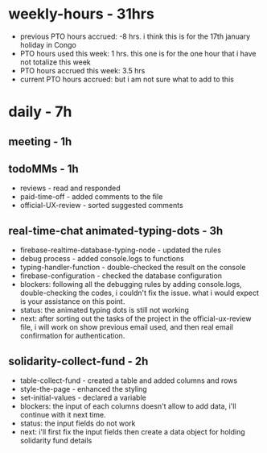 # weekly-hours - 31hrs

* previous PTO hours accrued: -8 hrs. i think this is for the 17th january holiday in Congo
* PTO hours used this week: 1 hrs. this one is for the one hour that i have not totalize this week
* PTO hours accrued this week: 3.5 hrs
* current PTO hours accrued: but i am not sure what to add to this
  
# daily - 7h

## meeting - 1h

## todoMMs - 1h
* reviews - read and responded
* paid-time-off - added comments to the file
* official-UX-review - sorted suggested comments

## real-time-chat animated-typing-dots - 3h
* firebase-realtime-database-typing-node - updated the rules
* debug process - added console.logs to functions
* typing-handler-function - double-checked the result on the console
* firebase-configuration - checked the database configuration
* blockers: following all the debugging rules by adding console.logs, double-checking the codes, i couldn't fix the issue. what i would expect is your assistance on this point.
* status: the animated typing dots is still not working
* next: after sorting out the tasks of the project in the official-ux-review file, i will work on show previous email used, and then real email confirmation for authentication.

## solidarity-collect-fund - 2h
* table-collect-fund - created a table and added columns and rows
* style-the-page - enhanced the styling
* set-initial-values - declared a variable
* blockers: the input of each columns doesn't allow to add data, i'll continue with it next time.
* status: the input fields do not work
* next: i'll first fix the input fields then create a data object for holding solidarity fund details
  